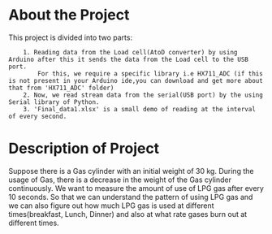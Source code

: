 # About the Project
This project is divided into two parts:
        
        1. Reading data from the Load cell(AtoD converter) by using Arduino after this it sends the data from the Load cell to the USB             port.
            For this, we require a specific library i.e HX711_ADC (if this is not present in your Arduino ide,you can download and get more about that from 'HX711_ADC' folder)
        2. Now, we read stream data from the serial(USB port) by the using Serial library of Python.
        3. 'Final_data1.xlsx' is a small demo of reading at the interval of every second.

# Description of Project
Suppose there is a Gas cylinder with an initial weight of 30 kg. During the usage of Gas, there is a decrease in the weight of the Gas cylinder continuously. We want to measure the amount of use of LPG gas after every 10 seconds. So that we can understand the pattern of using LPG gas and we can also figure out how much LPG gas is used at different times(breakfast, Lunch, Dinner) and also at what rate gases burn out at different times.
